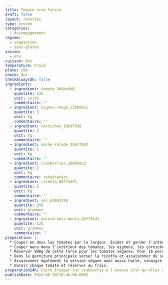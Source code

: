 ```yaml
---
title: Tomate crue farcie
draft: false
layout: recettes
type: entree
categories:
  - Accompagnement
regime:
  - vegetarien
  - sans-gluten
saison:
  - ete
cuisson: Non
temperature: Froid
plate: 250
check: Oui
checkAlwaysOk: false
ingredients:
  - ingredient: tomate_304bc6b8
    quantite: 125
    unit: unité
    commentaire: ''
  - ingredient: oignon-rouge_c3b8a6c1
    quantite: 3
    unit: Kg
    commentaire: ''
  - ingredient: cornichon_10ed7938
    quantite: 2
    unit: Kg
    commentaire: ''
  - ingredient: mache-salade_3567f462
    quantite: 1
    unit: Kg
    commentaire: ''
  - ingredient: cranberries_a9869ac2
    quantite: 2
    unit: Kg
    commentaire: réhydratées
  - ingredient: ricotta_04f7a201
    quantite: 2
    unit: Kg
    commentaire: ''
  - ingredient: sel_6369338b
    quantite: 250
    unit: grammes
    commentaire: ''
  - ingredient: poivre-noir-moulu_43ff9fd1
    quantite: 125
    unit: grammes
    commentaire: ''
preparation: |-
  * Couper en deux les tomates par la largeur. Évider et garder l'intérieur.
  * Couper menu menu l'intérieur des tomates, les oignons, les cornichons, les cranberrys et ajouter la mâche.
  * Réserver 800g de cette farce pour les tomates véganes. Pour 16 personnes.
  * Dans la garniture principale verser la ricotta et assaisonner de sel et poivre.
  * Assaisonner également la version végane avec aussi huile, vinaigre...
  * Garnir chaque tomate et réserver au frais.
preparation24h: Faire tremper les cranberrys à l'avance afin qu'elles ramollissent bien bien bien
publishDate: 2024-05-18T18:46:00.000Z
---
```


